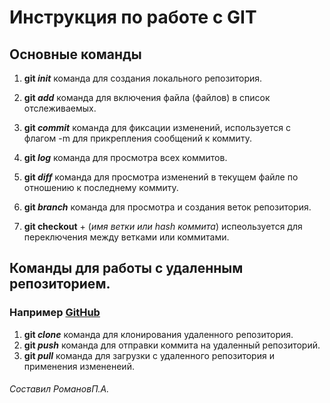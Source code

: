 # Инструкция по работе с GIT

## Основные команды 

1. __git *init*__ команда для создания локального репозитория.
2. __git *add*__ команда для включения файла (файлов) в список отслеживаемых.
3. __git *commit*__ команда для фиксации изменений, используется с флагом -m для прикрепления сообщений к коммиту.
4. __git *log*__ команда для просмотра всех коммитов.

5. __git *diff*__ команда для  просмотра изменений в текущем файле по отношению к последнему коммиту.

6. __git *branch*__ команда для просмотра и создания веток репозитория.
7. __git checkout__ + (*имя ветки или hash коммита*) испеользуется для переключения между ветками или коммитами.

## Команды для работы с удаленным репозиторием.
### Например [GitHub](github.com)

1. __git *clone*__ команда для клонирования удаленного репозитория.
2. __git *push*__ команда для отправки коммита на удаленный репозиторий.
3. __git *pull*__ команда для загрузки с удаленного репозитория и применения измененеий. 

###### Составил РомановП.А.